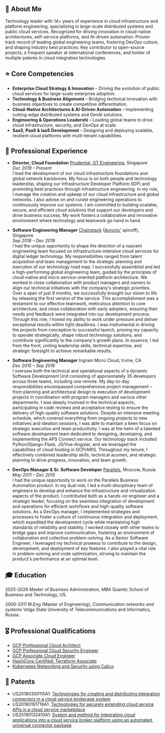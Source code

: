 ## 👤 About Me

Technology leader with 14+ years of experience in cloud infrastructure and platform engineering, specializing in large-scale distributed systems and public cloud services. Recognized for driving innovation in cloud-native architectures, self-service platforms, and AI-driven automation. Proven track record of leading global engineering teams, fostering DevOps culture, and shaping industry best practices. Key contributor to open-source projects, a frequent speaker at international conferences, and holder of multiple patents in cloud integration technologies.

## ⭐️ Core Competencies

- **Enterprise Cloud Strategy & Innovation** – Driving the evolution of public cloud services for large-scale enterprise adoption.
- **Technology & Business Alignment** – Bridging technical innovation with business objectives to create competitive differentiation.
- **Cloud-Native Architectures & AI-Driven Automation** – Implementing cutting-edge distributed systems and GenAI solutions.
- **Engineering & Operations Leadershi** – Leading global teams to drive cloud infrastructure, security, and DevOps at scale.
- **SaaS, PaaS & IaaS Development** – Designing and deploying scalable, resilient cloud platforms with multi-tenant capabilities.

## 👔 Professional Experience

- **Director, Cloud Foundation**
  [Prudential, GT Engineering](https://www.prudential.com.sg/), Singapore\
   _Dec 2019 – Present_\
   I lead the development of our cloud infrastructure foundations and global network backbones. My focus is on both people and technology leadership, shaping our Infrastructure Developer Platform (IDP) and promoting best practices through infrastructure engineering.
  In my role, I manage the creation and upkeep of our cloud infrastructure and global networks. I also advise on and curate engineering operations to continuously improve our systems.
  I am committed to building scalable, secure, and efficient cloud solutions that support our developers and drive business success. My work fosters a collaborative and innovative environment where technology and teamwork go hand in hand.

- **Software Engineering Manager**
  [Chainstack](https://chainstack.com) ([Acronis'](https://acronis.com) spinoff), Singapore\
   _Sep 2018 – Dec 2019_\
   I had the unique opportunity to shape the direction of a nascent engineering team focused on infrastructure-intensive cloud services for digital ledger technology. My responsibilities ranged from talent acquisition and team management to the strategic planning and execution of our technology road map.
  I successfully assembled and led a high-performing global engineering team, guided by the principles of cloud-native and micro service-oriented platform architecture. We worked in close collaboration with product managers and owners to align our technical initiatives with the company's strategic priorities.
  Over a span of just 9 months, we successfully brought our vision to life by releasing the first version of the service. This accomplishment was a testament to our effective teamwork, meticulous attention to core architecture, and close collaboration with early adopters, ensuring their needs and feedback were integrated into our development process.
  Through this role, I honed my ability to work under pressure and deliver exceptional results within tight deadlines. I was instrumental in driving the projects from conception to successful launch, proving my capacity to operate strategically, shape robust technology solutions, and contribute significantly to the company's growth plans. In essence, I led from the front, uniting leadership skills, technical expertise, and strategic foresight to achieve remarkable results.

- **Software Engineering Manager**
  Ingram Micro Cloud, Irvine, CA\
   _Dec 2015 – Sep 2018_\
   I oversaw both the technical and operational aspects of a dynamic Software Development Unit consisting of approximately 35 developers across three teams, including one remote.
  My day-to-day responsibilities encompassed comprehensive project management – from planning and architectural design to execution of development projects in coordination with program managers and various other departments. I was deeply involved in the technical aspects, participating in code reviews and acceptance testing to ensure the delivery of high-quality software solutions.
  Despite an intensive meeting schedule, which covered everything from ongoing projects to new initiatives and ideation sessions, I was able to maintain a keen focus on strategic execution and team productivity.
  I was at the helm of a talented software development team dedicated to designing, developing, and implementing the APS Connect service. Our technology stack included Python/Django-Flask, JS/Vue-Angular, and we leveraged the capabilities of cloud hosting in GCP/AWS.
  Throughout my tenure, I effectively combined leadership skills, technical acumen, and strategic planning to drive progress, innovation, and team growth.

- **DevOps Manager & Sr. Software Developer**
  [Parallels](https://parallels.com), Moscow, Russia\
   _May 2011 – Deс 2015_\
   I had the unique opportunity to work on the Parallels Business Automation product.
  In my dual role, I led a multi-disciplinary team of engineers to develop and enhance the infrastructure and virtualization aspects of the product. I contributed both as a hands-on engineer and a strategic leader, focusing on the seamless integration of development and operations for efficient workflows and high-quality software solutions.
  As a DevOps manager, I implemented strategies and processes to foster a culture of continuous integration and deployment, which expedited the development cycle while maintaining high standards of reliability and stability. I worked closely with other teams to bridge gaps and improve communication, fostering an environment of collaboration and collective problem-solving.
  As a Senior Software Engineer, I leveraged my technical prowess to contribute to the design, development, and deployment of key features. I also played a vital role in problem-solving and code optimization, striving to maintain the product's performance at an optimal level.

## 🎓 Education

2025-2026 Master of Business Administration, _MBA_
Quantic School of Business and Technology, US.

2006-2011 M.Eng (Master of Engineering), _Communication networks and systems_
Volga State University of Telecommunications and Informatics, Russia.

## 🎖️ Professional Qualifications

- [GCP Professional Cloud Architect](https://google.accredible.com/4db3ac85-6442-45d5-8cc7-e6087fbe98a1)
- [GCP Professional Cloud Security Engineer](https://www.credential.net/b92ced5a-134b-4aa5-b216-53c74fd6027b)
- [GCP Associate Cloud Engineer](https://www.credential.net/f0c6c335-ddcd-4e66-a657-88964970ffa9)
- [HashiCorp Certified: Terraform Associate](https://www.credly.com/badges/16331cd7-3c14-41f9-afd0-717f5a216485)
- [Kubernetes Networking and Security using Calico](https://courses.academy.tigera.io/certificates/39ae5d6f9dc748fd8946d8e7632bb00a)

## 📜 Patents

- US20180300115A1: [Technologies for creating and distributing integration connectors in a cloud service brokerage system](https://patents.google.com/patent/US20180300115A1/en?inventor=Khaerov)
- US20180191718A1: [Technologies for securely extending cloud service APIs in a cloud service marketplace](https://patents.google.com/patent/US20180191718A1/en?inventor=Khaerov&oq=inventor:Khaerov)
- US20190132410A1: [System and method for integrating cloud applications into a cloud service broker platform using an automated, universal connector package](https://patents.google.com/patent/US20190132410A1/en?inventor=Khaerov&oq=inventor:Khaerov)
